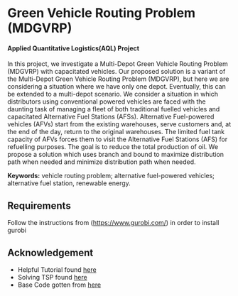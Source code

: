 # Green Vehicle Routing Problem (MDGVRP) 
#### Applied Quantitative Logistics(AQL) Project 
In this project, we investigate a Multi-Depot Green Vehicle Routing Problem (MDGVRP) with capacitated vehicles. Our proposed solution is a variant of the Multi-Depot Green Vehicle Routing Problem (MDGVRP), but here we are considering a situation where we have only one depot. Eventually, this can be extended to a multi-depot scenario. We consider a situation in which distributors using conventional powered vehicles are faced with the daunting task of managing a fleet of both traditional fuelled vehicles and capacitated Alternative Fuel Stations (AFSs). Alternative Fuel-powered vehicles (AFVs) start from the existing warehouses, serve customers and, at the end of the day, return to the original warehouses. The limited fuel tank capacity of AFVs forces them to visit the Alternative Fuel Stations (AFS) for refuelling purposes. The goal is to reduce the total production of oil. We propose a solution which uses branch and bound to maximize distribution path when needed and minimize distribution path when needed.

**Keywords:** vehicle routing problem; alternative fuel-powered vehicles; alternative fuel station, renewable energy.


## Requirements

Follow the instructions from (https://www.gurobi.com/) in order to install gurobi

## Acknowledgement 

* Helpful Tutorial found [here](https://www.youtube.com/watch?v=7_-Xuq2xKdc)
* Solving TSP found [here](https://www.youtube.com/watch?v=BmsC6AEbkrw)
* Base Code gotten from [here](https://github.com/industrial-ucn/jupyter-examples/blob/master/optimization/cvrp-cplex.ipynb)
